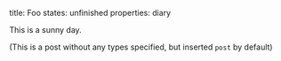 title:      Foo
states:     unfinished
properties: diary

This is a sunny day.

(This is a post without any types specified, but inserted `post` by default)
